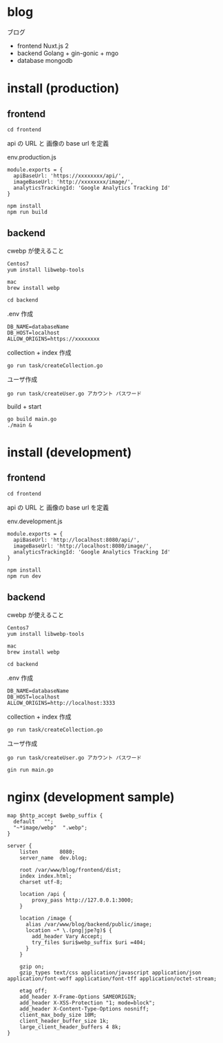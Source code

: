 # blog

ブログ

- frontend Nuxt.js 2
- backend Golang + gin-gonic + mgo
- database mongodb

# install (production)

## frontend

```
cd frontend
```

api の URL と 画像の base url を定義

env.production.js

```
module.exports = {
  apiBaseUrl: 'https://xxxxxxxx/api/',
  imageBaseUrl: 'http://xxxxxxxx/image/',
  analyticsTrackingId: 'Google Analytics Tracking Id'
}
```

```
npm install
npm run build
```

## backend

cwebp が使えること

```
Centos7
yum install libwebp-tools

mac
brew install webp
```

```
cd backend
```

.env 作成

```
DB_NAME=databaseName
DB_HOST=localhost
ALLOW_ORIGINS=https://xxxxxxxx
```

collection + index 作成

```
go run task/createCollection.go
```

ユーザ作成

```
go run task/createUser.go アカウント パスワード
```

build + start

```
go build main.go
./main &
```

# install (development)

## frontend

```
cd frontend
```

api の URL と 画像の base url を定義

env.development.js

```
module.exports = {
  apiBaseUrl: 'http://localhost:8080/api/',
  imageBaseUrl: 'http://localhost:8080/image/',
  analyticsTrackingId: 'Google Analytics Tracking Id'
}
```

```
npm install
npm run dev
```

## backend

cwebp が使えること

```
Centos7
yum install libwebp-tools

mac
brew install webp
```

```
cd backend
```

.env 作成

```
DB_NAME=databaseName
DB_HOST=localhost
ALLOW_ORIGINS=http://localhost:3333
```

collection + index 作成

```
go run task/createCollection.go
```

ユーザ作成

```
go run task/createUser.go アカウント パスワード
```

```
gin run main.go
```

# nginx (development sample)

```
map $http_accept $webp_suffix {
  default   "";
  "~*image/webp"  ".webp";
}

server {
    listen       8080;
    server_name  dev.blog;

    root /var/www/blog/frontend/dist;
    index index.html;
    charset utf-8;

    location /api {
        proxy_pass http://127.0.0.1:3000;
    }

    location /image {
      alias /var/www/blog/backend/public/image;
      location ~* \.(png|jpe?g)$ {
        add_header Vary Accept;
        try_files $uri$webp_suffix $uri =404;
      }
    }

    gzip on;
    gzip_types text/css application/javascript application/json application/font-woff application/font-tff application/octet-stream;

    etag off;
    add_header X-Frame-Options SAMEORIGIN;
    add_header X-XSS-Protection "1; mode=block";
    add_header X-Content-Type-Options nosniff;
    client_max_body_size 10M;
    client_header_buffer_size 1k;
    large_client_header_buffers 4 8k;
}
```
